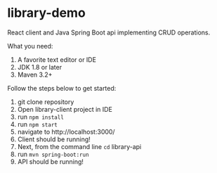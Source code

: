 # library-demo
React client and Java Spring Boot api implementing CRUD operations.  

What you need: 
1. A favorite text editor or IDE
2. JDK 1.8 or later
3. Maven 3.2+

Follow the steps below to get started:
1. git clone repository
2. Open library-client project in IDE
3. run `npm install`
4. run `npm start`
5. navigate to http://localhost:3000/
6. Client should be running!
7. Next, from the command line `cd` library-api
8. run `mvn spring-boot:run`
9. API should be running!
